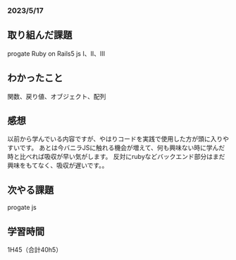 ### 2023/5/17
## 取り組んだ課題
progate Ruby on Rails5 js I、II、III

## わかったこと
関数、戻り値、オブジェクト、配列

## 感想
以前から学んでいる内容ですが、やはりコードを実践で使用した方が頭に入りやすいです。
あとは今バニラJSに触れる機会が増えて、何も興味ない時に学んだ時と比べれば吸収が早い気がします。
反対にrubyなどバックエンド部分はまだ興味をもてなく、吸収が遅いです。。

## 次やる課題
progate js

## 学習時間
1H45（合計40h5）
